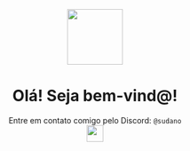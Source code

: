 <div align="center">
<img src="https://upload.wikimedia.org/wikipedia/commons/thumb/7/70/Emoji_u1f44b.svg/2048px-Emoji_u1f44b.svg.png" width="100" height="100">
  <h1>
    Olá! Seja bem-vind@!
  </h1>

  Entre em contato comigo pelo Discord: ``@sudano``
  <br>
<a href="https://discord.com/users/272774903357505536">
  <img src="https://img.icons8.com/color/452/discord-logo.png" width="30" height="30">
</a>
</div>
